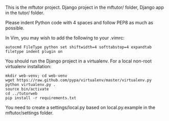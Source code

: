 This is the mftutor project. Django project in the mftutor/ folder, Django app
in the tutor/ folder.

Please indent Python code with 4 spaces and follow PEP8 as much as possible.

In Vim, you may wish to add the following to your .vimrc:

    autocmd FileType python set shiftwidth=4 softtabstop=4 expandtab
    filetype indent plugin on

You should run the Django project in a virtualenv. For a local non-root virtualenv installation:

    mkdir web-venv; cd web-venv
    wget https://raw.github.com/pypa/virtualenv/master/virtualenv.py
    python virtualenv.py .
    source bin/activate
    cd ../tutorweb
    pip install -r requirements.txt

You need to create a settings/local.py based on local.py.example in the
mftutor/settings folder.
